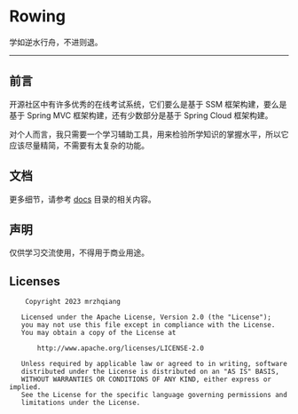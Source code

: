 Rowing
======

学如逆水行舟，不进则退。

---

## 前言

开源社区中有许多优秀的在线考试系统，它们要么是基于 SSM 框架构建，要么是基于 Spring MVC 框架构建，还有少数部分是基于 Spring Cloud 框架构建。

对个人而言，我只需要一个学习辅助工具，用来检验所学知识的掌握水平，所以它应该尽量精简，不需要有太复杂的功能。

## 文档

更多细节，请参考 [docs](/docs) 目录的相关内容。

## 声明

仅供学习交流使用，不得用于商业用途。

## Licenses
```
    Copyright 2023 mrzhqiang

   Licensed under the Apache License, Version 2.0 (the "License");
   you may not use this file except in compliance with the License.
   You may obtain a copy of the License at

       http://www.apache.org/licenses/LICENSE-2.0

   Unless required by applicable law or agreed to in writing, software
   distributed under the License is distributed on an "AS IS" BASIS,
   WITHOUT WARRANTIES OR CONDITIONS OF ANY KIND, either express or implied.
   See the License for the specific language governing permissions and
   limitations under the License.
```
